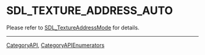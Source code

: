 # SDL_TEXTURE_ADDRESS_AUTO

Please refer to [SDL_TextureAddressMode](SDL_TextureAddressMode) for details.

----
[CategoryAPI](CategoryAPI), [CategoryAPIEnumerators](CategoryAPIEnumerators)

